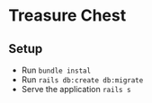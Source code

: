 # Treasure Chest

## Setup
- Run ```bundle instal```
- Run ```rails db:create db:migrate```
- Serve the application ```rails s```
